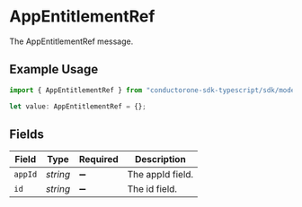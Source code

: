# AppEntitlementRef

The AppEntitlementRef message.

## Example Usage

```typescript
import { AppEntitlementRef } from "conductorone-sdk-typescript/sdk/models/shared";

let value: AppEntitlementRef = {};
```

## Fields

| Field              | Type               | Required           | Description        |
| ------------------ | ------------------ | ------------------ | ------------------ |
| `appId`            | *string*           | :heavy_minus_sign: | The appId field.   |
| `id`               | *string*           | :heavy_minus_sign: | The id field.      |